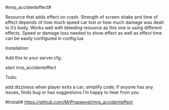 #mrp_accidenteffect#


Resource that adds effect on crash. Strength of screen shake and time of effect depends of how much speed car lost or how much damage was dealt to it’s body. Works well with bleeding resource as this one is using different effects. Speed or damage loss needed to show effect as well as effect time can be easily configured in config.lua

Installation:

Add this to your server.cfg:

start mrp_accidenteffect

Todo:

add dizziness when player exits a car;
simplify code;
If anyone has any issues, finds bug or has suggestions I’m happy to hear from you


#Install#
https://github.com/MrPropeevel/mrp_accidenteffect
